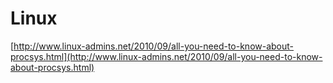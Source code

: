 # Linux

[http://www.linux-admins.net/2010/09/all-you-need-to-know-about-procsys.html](http://www.linux-admins.net/2010/09/all-you-need-to-know-about-procsys.html)

